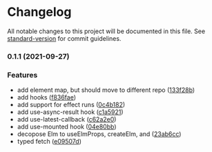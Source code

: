 # Changelog

All notable changes to this project will be documented in this file. See [standard-version](https://github.com/conventional-changelog/standard-version) for commit guidelines.

### 0.1.1 (2021-09-27)


### Features

* add element map, but should move to different repo ([133f28b](https://github.com/patternbufferdev/hooks/commit/133f28be76a62cc186dce98cdfdf00386c759232))
* add hooks ([f836fae](https://github.com/patternbufferdev/hooks/commit/f836faefd0471d10a488f674187ffa6d78fe952d))
* add support for effect runs ([0c4b182](https://github.com/patternbufferdev/hooks/commit/0c4b182fd53fce87349fdd24b3a2c1ecbeb0017b))
* add use-async-result hook ([c1a5921](https://github.com/patternbufferdev/hooks/commit/c1a5921390d85bbb707deab73ececb5553b0fa1c))
* add use-latest-callback ([c62a2e0](https://github.com/patternbufferdev/hooks/commit/c62a2e08e7fecefd0919dd3e362f2fa08aaaa5a3))
* add use-mounted hook ([04e80bb](https://github.com/patternbufferdev/hooks/commit/04e80bb11f35d52ed3afa22d742a71eb18c57f50))
* decopose Elm to useElmProps, createElm, and <Elm /> ([23ab6cc](https://github.com/patternbufferdev/hooks/commit/23ab6cc234f40017c2c64b66d863e6ddc60e6a48))
* typed fetch ([e09507d](https://github.com/patternbufferdev/hooks/commit/e09507da337f5fe62eed2e97ad04a82d6f39f96d))
